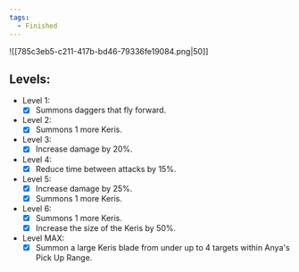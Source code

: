 ```yaml
---
tags:
  - Finished
---
```

![[785c3eb5-c211-417b-bd46-79336fe19084.png|50]]
## Levels:
- Level 1:
	- [x] Summons daggers that fly forward.
- Level 2:
	- [x] Summons 1 more Keris.
- Level 3:
	- [x] Increase damage by 20%.
- Level 4:
	- [x] Reduce time between attacks by 15%.
- Level 5:
	- [x] Increase damage by 25%. 
	- [x] Summons 1 more Keris.
- Level 6:
	- [x] Summons 1 more Keris.
	- [x] Increase the size of the Keris by 50%.
- Level MAX:
	- [x] Summon a large Keris blade from under up to 4 targets within Anya's Pick Up Range.